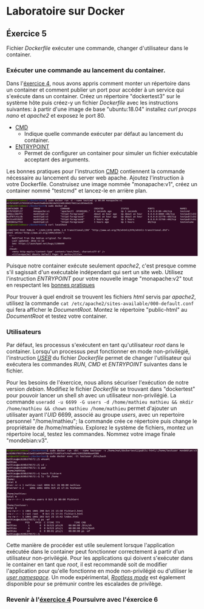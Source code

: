 # Laboratoire sur Docker

## Éxercice 5
Fichier _Dockerfile_ exécuter une commande, changer d'utilisateur dans le container.

### Exécuter une commande au lancement du container.
Dans l'[éxercice 4][0], nous avons appris comment monter un répertoire dans un container et comment publier un port pour accéder à un service qui s'exécute dans un container. Créez un répertoire "dockertest3" sur le système hôte puis créez-y un fichier _Dockerfile_ avec les instructions suivantes: à partir d'une image de base "ubuntu:18.04" installez _curl_ _procps_ _nano_ et _apache2_ et exposez le port 80.

* [CMD][3]
  * Indique quelle commande exécuter par défaut au lancement du container.
* [ENTRYPOINT][4]
  * Permet de configurer un container pour simuler un fichier exécutable acceptant des arguments.

Les bonnes pratiques pour l'instruction [CMD][5] contiennent la commande nécessaire au lancement du server web apache. Ajoutez l'instruction à votre Dockerfile. Construisez une image nommée "monapache:v1", créez un container nommé "testcmd" et lancez-le en arrière plan.

![apache cmd][img0]

Puisque notre container exécute seulement _apache2_, c'est presque comme s'il sagissait d'un exécutable indépendant qui sert un site web. Utilisez l'instruction _ENTRYPOINT_ pour votre nouvelle image "monapache:v2" tout en respectant les [bonnes pratiques][6]

Pour trouver à quel endroit se trouvent les fichiers _html_ servis par _apache2_, utilisez la commande `cat /etc/apache2/sites-available/000-default.conf` qui fera afficher le _DocumentRoot_. Montez le répertoire "public-html" au _DocumentRoot_ et testez votre container.

### Utilisateurs
Par défaut, les processus s'exécutent en tant qu'utilisateur _root_ dans le container. Lorsqu'un processus peut fonctionner en mode non-privilégié, l'instruction _[USER][7]_ du fichier _Dockerfile_ permet de changer l'utilisateur qui exécutera les commandes _RUN_, _CMD_ et _ENTRYPOINT_ suivantes dans le fichier.

Pour les besoins de l'éxercice, nous allons sécuriser l'exécution de notre version _debian_. Modifiez le fichier _Dockerfile_ se trouvant dans "dockertest" pour pouvoir lancer un shell _sh_ avec un utilisateur non-privilégié. La commande `useradd -u 6699 -G users -d /home/mathieu mathieu && mkdir /home/mathieu && chown mathieu /home/mathieu` permet d'ajouter un utilisater ayant l'_UID_ 6699, associé au groupe _users_, avec un repertoire personnel "/home/mathieu"; la commande crée ce répertoire puis change le propriétaire de /home/mathieu. Explorez le système de fichiers, montez un répertoire local, testez les commandes. Nommez votre image finale "mondebian:v3".

![utilisateur non-privilégié][img1]

Cette manière de procéder est utile seulement lorsque l'application exécutée dans le container peut fonctionner correctement à partir d'un utilisateur non-privilégié. Pour les applications qui doivent s'exécuter dans le container en tant que _root_, il est recommandé soit de modifier l'application pour qu'elle fonctionne en mode non-privilégié ou d'utiliser le _[user namespace][8]_. Un mode expérimental, _[Rootless mode][9]_ est également disponible pour se prémunir contre les escalades de privilège.

### Revenir à l'[éxercice 4][1]                  Poursuivre avec l'éxercice 6                  

[0]: ./laboDocker3.html
[1]: ./laboDocker2.html
[3]: https://docs.docker.com/engine/reference/builder/#cmd
[4]: https://docs.docker.com/engine/reference/builder/#entrypoint
[5]: https://docs.docker.com/develop/develop-images/dockerfile_best-practices/#cmd
[6]: https://docs.docker.com/develop/develop-images/dockerfile_best-practices/#entrypoint
[7]: https://docs.docker.com/engine/reference/builder/#user
[8]: https://docs.docker.com/engine/security/userns-remap/
[9]: https://docs.docker.com/engine/security/rootless/



[img0]: ./img/docker/docker5-0.png "lancer apache avec instruction CMD"
[img1]: ./img/docker/docker5-1.png "utilisateur non-privilégié"
